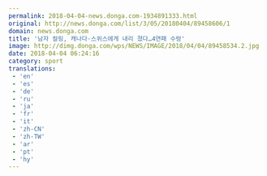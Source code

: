 ```yaml
---
permalink: 2018-04-04-news.donga.com-1934891333.html
original: http://news.donga.com/list/3/05/20180404/89458606/1
domain: news.donga.com
title: '남자 컬링, 캐나다·스위스에게 내리 졌다…4연패 수렁'
image: http://dimg.donga.com/wps/NEWS/IMAGE/2018/04/04/89458534.2.jpg
date: 2018-04-04 06:24:16
category: sport
translations: 
 - 'en'
 - 'es'
 - 'de'
 - 'ru'
 - 'ja'
 - 'fr'
 - 'it'
 - 'zh-CN'
 - 'zh-TW'
 - 'ar'
 - 'pt'
 - 'hy'
---
```


